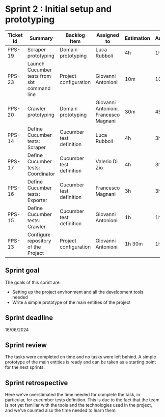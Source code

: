 # Sprint 2 : Initial setup and prototyping

| Ticket Id | Summary                                                       | Backlog Item             | Assigned to                                                         | Estimation | Actual | Type          |
|-----------|---------------------------------------------------------------|--------------------------|---------------------------------------------------------------------|------------|--------|---------------|
| PPS-19    | Scraper prototyping                                           | Domain prototyping       | Luca Rubboli                                                        | 4h         | 1h     | Design        |
| PPS-23    | Launch Cucumber tests from sbt command line                   | Project configuration    | Giovanni Antonioni                                                  | 10m        | 10m    | Enhancement   |
| PPS-20    | Crawler prototyping                                           | Domain prototyping       | Giovanni Antonioni, Francesco Magnani                               | 30m        | 45m    | Design        |
| PPS-14    | Define Cucumber tests: Scraper                                | Cucumber test definition | Luca Rubboli                                                        | 4h         | 3h     | Test          |
| PPS-17    | Define Cucumber tests: Coordinator                            | Cucumber test definition | Valerio Di Zio                                                      | 4h         | 3h     | Test          |
| PPS-16    | Define Cucumber tests: Exporter                               | Cucumber test definition | Francesco Magnani                                                   | 3h         | 3h     | Test          |
| PPS-15    | Define Cucumber tests: Crawler                                | Cucumber test definition | Giovanni Antonioni                                                  | 1h         | 1h     | Test          |
| PPS-13    | Configure repository of the Project                           | Project configuration    | Giovanni Antonioni                                                  | 1h 30m     | 1h     | Configuration |


## Sprint goal

The goals of this sprint are:

- Setting up the project environment and all the development tools needed
- Write a simple prototype of the main entities of the project

## Sprint deadline
16/06/2024

## Sprint review
The tasks were completed on time and no tasks were left behind. A simple prototype of the main entities is ready and can 
be taken as a starting point for the next sprints.

## Sprint retrospective
Here we've overstimated the time needed for complete the task, in particular, for cucumber tests definition. This is due to the fact that the team is not yet familiar with the tools and the technologies used in the project, and we've counted
also the time needed to learn them.